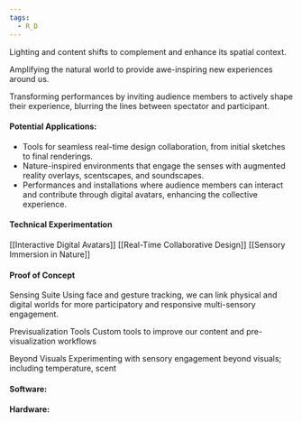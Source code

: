 ```yaml
---
tags:
  - R_D
---
```

Lighting and content shifts to complement and enhance its spatial context.​

Amplifying the natural world to provide awe-inspiring new experiences around us.​

Transforming performances by inviting audience members to actively shape their experience, blurring the lines between spectator and participant.​

#### Potential Applications:​

- Tools for seamless real-time design collaboration, from initial sketches to final renderings.​
- Nature-inspired environments that engage the senses with augmented reality overlays, scentscapes, and soundscapes.​
- Performances and installations where audience members can interact and contribute through digital avatars, enhancing the collective experience.​

#### Technical Experimentation
[[Interactive Digital Avatars​]]
[[Real-Time Collaborative Design​]]
[[Sensory Immersion in Nature​]]

#### Proof of Concept
Sensing Suite​
Using face and gesture tracking, we can link physical and digital worlds for more participatory and responsive multi-sensory engagement.​

Previsualization Tools​
Custom tools to improve our content and pre-visualization workflows​

Beyond Visuals​
Experimenting with sensory engagement beyond visuals; including temperature, scent ​
#### Software:

#### Hardware:

